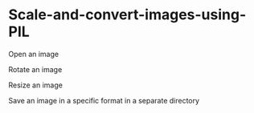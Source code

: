 # Scale-and-convert-images-using-PIL
Open an image

Rotate an image

Resize an image

Save an image in a specific format in a separate directory
